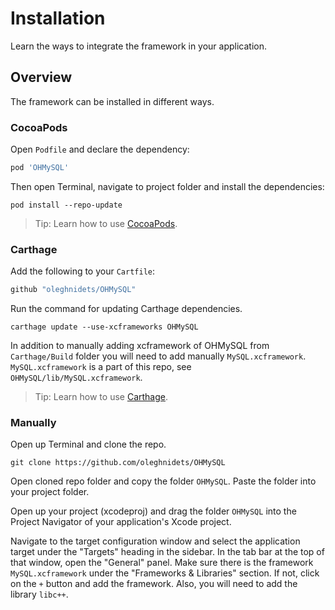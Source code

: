 # Installation

Learn the ways to integrate the framework in your application.

## Overview

The framework can be installed in different ways.

### CocoaPods

Open `Podfile` and declare the dependency:
```bash
pod 'OHMySQL'
```

Then open Terminal, navigate to project folder and install the dependencies:
```
pod install --repo-update
```

> Tip: Learn how to use [CocoaPods](https://guides.cocoapods.org/using/getting-started.html).

### Carthage

Add the following to your `Cartfile`:
```bash
github "oleghnidets/OHMySQL"
```

Run the command for updating Carthage dependencies. 
```
carthage update --use-xcframeworks OHMySQL
```

In addition to manually adding xcframework of OHMySQL from `Carthage/Build` folder you will need to add manually `MySQL.xcframework`. `MySQL.xcframework` is a part of this repo, see `OHMySQL/lib/MySQL.xcframework`.

> Tip: Learn how to use [Carthage](https://github.com/Carthage/Carthage#quick-start).

### Manually

Open up Terminal and clone the repo.
```
git clone https://github.com/oleghnidets/OHMySQL
```

Open cloned repo folder and copy the folder `OHMySQL`. Paste the folder into your project folder.

Open up your project (xcodeproj) and drag the folder `OHMySQL` into the Project Navigator of your application's Xcode project.

Navigate to the target configuration window and select the application target under the "Targets" heading in the sidebar. In the tab bar at the top of that window, open the "General" panel. Make sure there is the framework `MySQL.xcframework` under the "Frameworks & Libraries" section. If not, click on the `+` button and add the framework. Also, you will need to add the library `libc++`. 



